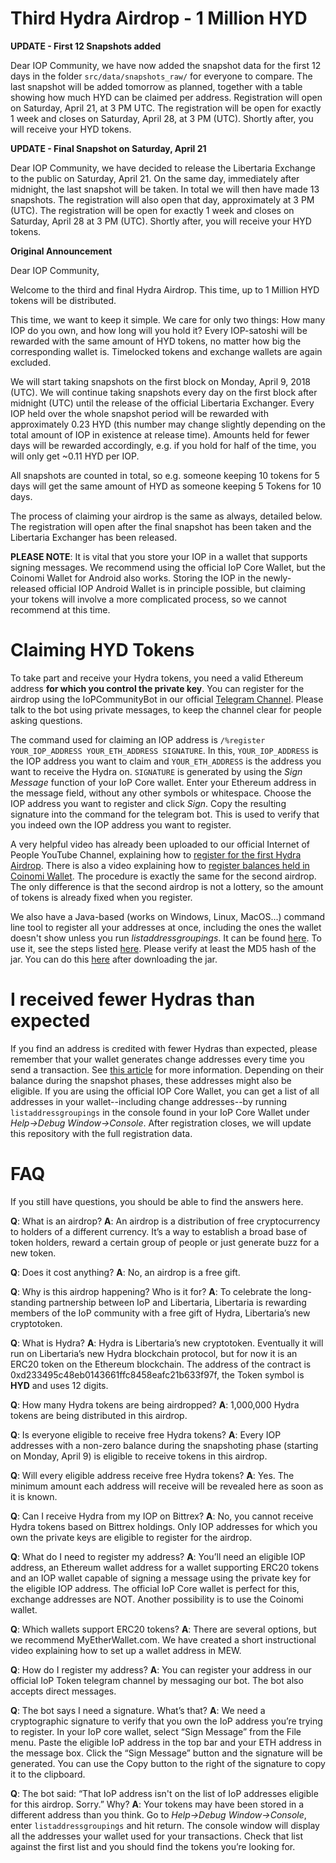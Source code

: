 Third Hydra Airdrop - 1 Million HYD
===================================

**UPDATE - First 12 Snapshots added**

Dear IOP Community, 
we have now added the snapshot data for the first 12 days in the folder `src/data/snapshots_raw/` for everyone to compare. The last snapshot will be added tomorrow as planned, together with a table showing how much HYD can be claimed per address. Registration will open on Saturday, April 21, at 3 PM UTC.  The registration will be open for exactly 1 week and closes on Saturday, April 28, at 3 PM (UTC). Shortly after, you will receive your HYD tokens.


**UPDATE - Final Snapshot on Saturday, April 21**

Dear IOP Community, 
we have decided to release the Libertaria Exchange to the public on Saturday, April 21. On the same day, immediately after midnight, the last snapshot will be taken. In total we will then have made 13 snapshots. The registration will also open that day, approximately at 3 PM (UTC). The registration will be open for exactly 1 week and closes on Saturday, April 28 at 3 PM (UTC). Shortly after, you will receive your HYD tokens.

**Original Announcement**


Dear IOP Community,

Welcome to the third and final Hydra Airdrop. This time, up to 1 Million HYD tokens will be distributed. 

This time, we want to keep it simple. We care for only two things: How many IOP do you own, and how long will you hold it? Every IOP-satoshi will be rewarded with the same amount of HYD tokens, no matter how big the corresponding wallet is. Timelocked tokens and exchange wallets are again excluded.

We will start taking snapshots on the first block on Monday, April 9, 2018 (UTC). We will continue taking snapshots every day on the first block after midnight (UTC) until the release of the official Libertaria Exchanger. Every IOP held over the whole snapshot period will be rewarded with approximately 0.23 HYD (this number may change slightly depending on the total amount of IOP in existence at release time). Amounts held for fewer days will be rewarded accordingly, e.g. if you hold for half of the time, you will only get ~0.11 HYD per IOP.   

All snapshots are counted in total, so e.g. someone keeping 10 tokens for 5 days will get the same amount of HYD as someone keeping 5 Tokens for 10 days.

The process of claiming your airdrop is the same as always, detailed below. The registration will open after the final snapshot has been taken and the Libertaria Exchanger has been released.

**PLEASE NOTE**: It is vital that you store your IOP in a wallet that supports signing messages. We recommend using the official IoP Core Wallet, but the Coinomi Wallet for Android also works. Storing the IOP in the newly-released official IOP Android Wallet is in principle possible, but claiming your tokens will involve a more complicated process, so we cannot recommend at this time.


Claiming HYD Tokens
===================

To take part and receive your Hydra tokens, you need a valid Ethereum address **for which you control the private key**. You can register for the airdrop using the IoPCommunityBot in our official [Telegram Channel](https://t.me/IoPofficial). Please talk to the bot using private messages, to keep the channel clear for people asking questions. 

The command used for claiming an IOP address is `/%register YOUR_IOP_ADDRESS YOUR_ETH_ADDRESS SIGNATURE`. In this, `YOUR_IOP_ADDRESS` is the IOP address you want to claim and `YOUR_ETH_ADDRESS` is the address you want to receive the Hydra on. `SIGNATURE` is generated by using the *Sign Message* function of your IoP Core wallet. Enter your Ethereum address in the message field, without any other symbols or whitespace. Choose the IOP address you want to register and click *Sign*. Copy the resulting signature into the command for the telegram bot. This is used to verify that you indeed own the IOP address you want to register.

A very helpful video has already been uploaded to our official Internet of People YouTube Channel, explaining how to [register for the first Hydra Airdrop](https://youtu.be/hvMySKfQZ7Q). There is also a video explaining how to [register balances held in Coinomi Wallet](https://youtu.be/Hu6JHJPks30). The procedure is exactly the same for the second airdrop. The only difference is that the second airdrop is not a lottery, so the amount of tokens is already fixed when you register.

We also have a Java-based (works on Windows, Linux, MacOS...) command line tool to register all your addresses at once, including the ones the wallet doesn't show unless you run *listaddressgroupings*. It can be found [here](https://github.com/libertaria-project/hydra-airdrop-2/raw/master/src/register/jar/ClaimAirdrop.jar). To use it, see the steps listed [here](https://github.com/libertaria-project/hydra-airdrop-2/blob/master/src/register/jar/README.md). Please verify at least the MD5 hash of the jar. You can do this [here](http://onlinemd5.com) after downloading the jar.


I received fewer Hydras than expected
=====================================

If you find an address is credited with fewer Hydras than expected, please remember that your wallet generates change addresses every time you send a transaction. See [this article](https://iop.global/change-addresses/) for more information. Depending on their balance during the snapshot phases, these addresses might also be eligible. If you are using the official IOP Core Wallet, you can get a list of all addresses in your wallet--including change addresses--by running `listaddressgroupings` in the console found in your IoP Core Wallet under *Help->Debug Window->Console*. After registration closes, we will update this repository with the full registration data. 



# FAQ


If you still have questions, you should be able to find the answers here.

**Q**: What is an airdrop?
**A**: An airdrop is a distribution of free cryptocurrency to holders of a different currency. It’s a way to establish a broad base of token holders, reward a certain group of people or just generate buzz for a new token.

**Q**: Does it cost anything?
**A**: No, an airdrop is a free gift.

**Q**: Why is this airdrop happening? Who is it for?
**A**: To celebrate the long-standing partnership between IoP and Libertaria, Libertaria is rewarding members of the IoP community with a free gift of Hydra, Libertaria’s new cryptotoken.

**Q**: What is Hydra?
**A**: Hydra is Libertaria’s new cryptotoken. Eventually it will run on Libertaria’s new Hydra blockchain protocol, but for now it is an ERC20 token on the Ethereum blockchain. The address of the contract is 0xd233495c48eb0143661ffc8458eafc21b633f97f, the Token symbol is **HYD** and uses 12 digits.

**Q**: How many Hydra tokens are being airdropped?
**A**: 1,000,000 Hydra tokens are being distributed in this airdrop.

**Q**: Is everyone eligible to receive free Hydra tokens?
**A**: Every IOP addresses with a non-zero balance during the snapshoting phase (starting on Monday, April 9) is eligible to receive tokens in this airdrop.

**Q**: Will every eligible address receive free Hydra tokens?
**A**: Yes. The minimum amount each address will receive will be revealed here as soon as it is known.

**Q**: Can I receive Hydra from my IOP on Bittrex?
**A**: No, you cannot receive Hydra tokens based on Bittrex holdings. Only IOP addresses for which you own the private keys are eligible to register for the airdrop.


**Q**: What do I need to register my address?
**A**: You’ll need an eligible IOP address, an Ethereum wallet address for a wallet supporting ERC20 tokens and an IOP wallet capable of signing a message using the private key for the eligible IOP address. The official IoP Core wallet is perfect for this, exchange addresses are NOT. Another possibility is to use the Coinomi wallet.

**Q**: Which wallets support ERC20 tokens?
**A**: There are several options, but we recommend MyEtherWallet.com. We have created a short instructional video explaining how to set up a wallet address in MEW.

**Q**: How do I register my address?
**A**: You can register your address in our official IoP Token telegram channel by messaging our bot. The bot also accepts direct messages.

**Q**: The bot says I need a signature. What’s that?
**A**: We need a cryptographic signature to verify that you own the IoP address you’re trying to register. In your IoP core wallet, select “Sign Message” from the File menu. Paste the eligible IoP address in the top bar and your ETH address in the message box. Click the “Sign Message” button and the signature will be generated. You can use the Copy button to the right of the signature to copy it to the clipboard.

**Q**: The bot said: “That IoP address isn't on the list of IoP addresses eligible for this airdrop. Sorry.” Why?
**A**: Your tokens may have been stored in a different address than you think. Go to *Help->Debug Window->Console*, enter `listaddressgroupings` and hit return. The console window will display all the addresses your wallet used for your transactions. Check that list against the first list and you should find the tokens you’re looking for.

